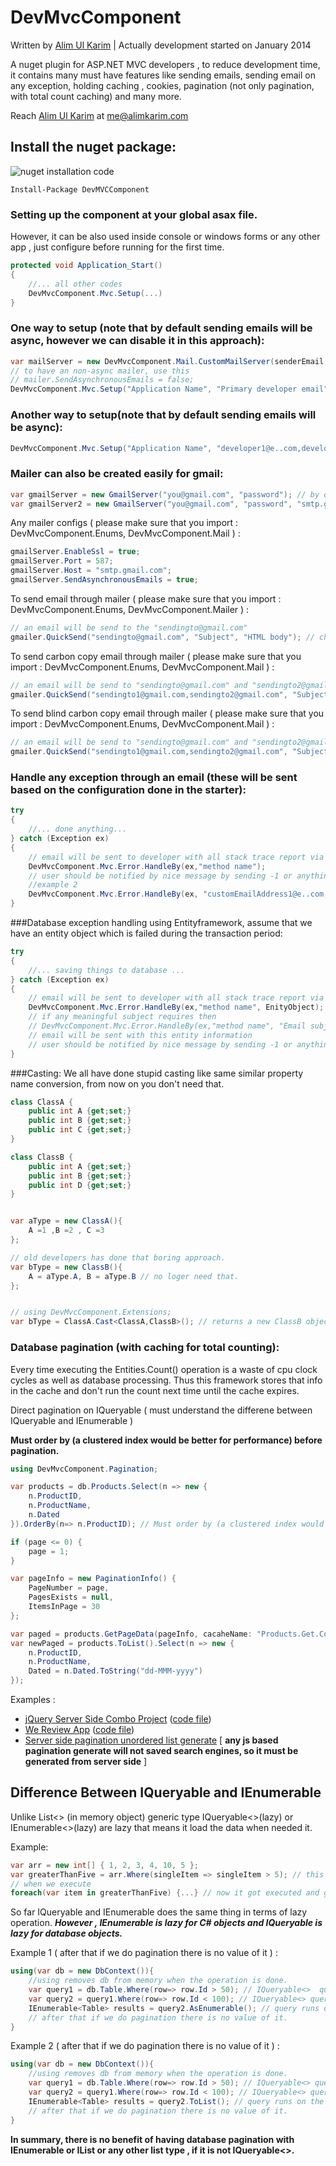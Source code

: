 # DevMvcComponent #

Written by [Alim Ul Karim](https://github.com/aukgit "Alim Ul Karim (Github account)") | Actually development started on January 2014

A nuget plugin for ASP.NET MVC developers , to reduce development time, it contains many must have features like sending emails, sending email on any exception, holding caching , cookies, pagination (not only pagination, with total count caching) and many more.

Reach [Alim Ul Karim](https://github.com/aukgit "Alim Ul Karim (Github account)") at [me@alimkarim.com](me@alimkarim.com "email alim ul karim")

## Install the nuget package:
![nuget installation code](https://raw.githubusercontent.com/aukgit/DevMVCComponent/001b38c94e354037c37e3eac3ee1603da4dd5cde/Images/nuget.png)

    Install-Package DevMVCComponent

### Setting up the component at your global asax file. 

However, it can be also used inside console or windows forms or any other app , just configure before running for the first time.

```csharp
protected void Application_Start()
{
    //... all other codes
    DevMvcComponent.Mvc.Setup(...)
}
```
   

### One way to setup (note that by default sending emails will be async, however we can disable it in this approach):

```csharp
var mailServer = new DevMvcComponent.Mail.CustomMailServer(senderEmail, senderPassword, hostName, senderPort, isSSL);
// to have an non-async mailer, use this
// mailer.SendAsynchronousEmails = false;
DevMvcComponent.Mvc.Setup("Application Name", "Primary developer email", System.Reflection.Assembly.GetExecutingAssembly(), mailServer);
```

### Another way to setup(note that by default sending emails will be async):

```csharp
DevMvcComponent.Mvc.Setup("Application Name", "developer1@e..com,developer2@em...com", System.Reflection.Assembly.GetExecutingAssembly(), senderEmail, senderPassword, hostName, senderPort, isSSL);
```

### Mailer can also be created easily for gmail:

```csharp
var gmailServer = new GmailServer("you@gmail.com", "password"); // by default port is 587 and SSL secure, make sure IMAP , pop3 are installed and less secured enabled.
var gmailServer2 = new GmailServer("you@gmail.com", "password", "smtp.gmail.com", 587); // change ports as well.
```

Any mailer configs ( please make sure that you import : DevMvcComponent.Enums, DevMvcComponent.Mail ) :

```csharp
gmailServer.EnableSsl = true;
gmailServer.Port = 587;
gmailServer.Host = "smtp.gmail.com";
gmailServer.SendAsynchronousEmails = true;
```

To send email through mailer ( please make sure that you import : DevMvcComponent.Enums, DevMvcComponent.Mailer ) :

```csharp    
// an email will be send to the "sendingto@gmail.com" 
gmailer.QuickSend("sendingto@gmail.com", "Subject", "HTML body"); // check out the overloads.
```

To send carbon copy email through mailer ( please make sure that you import : DevMvcComponent.Enums, DevMvcComponent.Mail ) :

```csharp    
// an email will be send to "sendingto@gmail.com" and "sendingto2@gmail.com" as a carbon-copy and async style.
gmailer.QuickSend("sendingto1@gmail.com,sendingto2@gmail.com", "Subject", "HTML body", MailingType.CarbonCopy, searchForCommas: true);
```

To send blind carbon copy email through mailer ( please make sure that you import : DevMvcComponent.Enums, DevMvcComponent.Mail ) :

```csharp    
// an email will be send to "sendingto@gmail.com" and "sendingto2@gmail.com" as a carbon-copy and async style.
gmailer.QuickSend("sendingto1@gmail.com,sendingto2@gmail.com", "Subject", "HTML body", MailingType.MailBlindCarbonCopy, searchForCommas: true);
```

### Handle any exception through an email (these will be sent based on the configuration done in the starter):

```csharp
try
{
    //... done anything...
} catch (Exception ex)
{
    // email will be sent to developer with all stack trace report via the mailer instanticated at the Setup();
    DevMvcComponent.Mvc.Error.HandleBy(ex,"method name");
    // user should be notified by nice message by sending -1 or anything else.
	//example 2
	DevMvcComponent.Mvc.Error.HandleBy(ex, "customEmailAddress1@e..com,customEmailAddress2@e..com"); // send error logs to those email addresses.
}
```

###Database exception handling using Entityframework, assume that we have an entity object which is failed during the transaction period:

```csharp
try
{
    //... saving things to database ...
} catch (Exception ex)
{
    // email will be sent to developer with all stack trace report via the mailer instanticated at the Setup();
    DevMvcComponent.Mvc.Error.HandleBy(ex,"method name", EnityObject);
    // if any meaningful subject requires then 
    // DevMvcComponent.Mvc.Error.HandleBy(ex,"method name", "Email subject " , EnityObject); 
    // email will be sent with this entity information 
    // user should be notified by nice message by sending -1 or anything else.
}
```

###Casting: We all have done stupid casting like same similar property name conversion, from now on you don't need that.

```csharp
class ClassA {
	public int A {get;set;}
	public int B {get;set;}
	public int C {get;set;}
}

class ClassB {
	public int A {get;set;}
	public int B {get;set;}
	public int D {get;set;}
}


var aType = new ClassA(){
	A =1 ,B =2 , C =3 
};

// old developers has done that boring approach.
var bType = new ClassB(){
	A = aType.A, B = aType.B // no loger need that.
};


// using DevMvcComponent.Extensions;
var bType = ClassA.Cast<ClassA,ClassB>(); // returns a new ClassB object having A = 1, B= 2; 

```

### Database pagination (with caching for total counting):

Every time executing the Entities.Count() operation is a waste of cpu clock cycles as well as database processing. Thus this framework stores that info in the cache and don't run the count next time until the cache expires.

Direct pagination on IQueryable ( must understand the differene between IQueryable and IEnumerable )

**Must order by (a clustered index would be better for performance) before pagination.**

```csharp
using DevMvcComponent.Pagination;

var products = db.Products.Select(n => new {
    n.ProductID,
    n.ProductName,
    n.Dated
}).OrderBy(n=> n.ProductID); // Must order by (a clustered index would be better for performance) before pagination.

if (page <= 0) {
    page = 1;
}

var pageInfo = new PaginationInfo() {
    PageNumber = page,
    PagesExists = null,
    ItemsInPage = 30
};

var paged = products.GetPageData(pageInfo, cacaheName: "Products.Get.Count");
var newPaged = products.ToList().Select(n => new {
    n.ProductID,
    n.ProductName,
    Dated = n.Dated.ToString("dd-MMM-yyyy")
});
```

Examples : 

- [jQuery Server Side Combo Project](http://bit.ly/1OnTnyW)   ([code file](http://bit.ly/1OnTquy "Code file for pagination"))  
- [We Review App](http://bit.ly/1OnTJFM)   ([code file](http://bit.ly/1OnTI4B "Code file for pagination"))  
- [Server side pagination unordered list generate](http://bit.ly/1CRFvfK "Server side HTML ul list for SEO optimization")  [ **any js based pagination generate will not saved search engines, so it must be generated from server side** ]

## Difference Between IQueryable and IEnumerable

Unlike List<> (in memory object) generic type IQueryable<>(lazy) or IEnumerable<>(lazy) are lazy that means it load the data when needed it.

Example:

```csharp
var arr = new int[] { 1, 2, 3, 4, 10, 5 };
var greaterThanFive = arr.Where(singleItem => singleItem > 5); // this doesn't get executed until it is needed. And it is an IEnumerable type of list right now.
// when we execute 
foreach(var item in greaterThanFive) {...} // now it got executed and give us emurated data. So far IQueryable and IEnumerable does the same thing.
```

So far IQueryable and IEnumerable does the same thing in terms of lazy operation.
***However , IEnumerable is lazy for C# objects and IQueryable is lazy for database objects.***

Example 1 ( after that if we do pagination there is no value of it ) :	

```csharp
using(var db = new DbContext()){
    //using removes db from memory when the operation is done.
    var query1 = db.Table.Where(row=> row.Id > 50); // IQueryable<>  query doesn't run yet.
    var query2 = query1.Where(row=> row.Id < 100); // IQueryable<> query doesn't run yet.
    IEnumerable<Table> results = query2.AsEnumerable(); // query runs on the database and now we get plain C# objects. "Select * from Table Where id > 50 AND id < 100;"
    // after that if we do pagination there is no value of it.
}
```

Example 2 ( after that if we do pagination there is no value of it ) :	

```csharp
using(var db = new DbContext()){
    //using removes db from memory when the operation is done.
    var query1 = db.Table.Where(row=> row.Id > 50); // IQueryable<> query doesn't run yet.
    var query2 = query1.Where(row=> row.Id < 100); // IQueryable<> query doesn't run yet.
    IEnumerable<Table> results = query2.ToList(); // query runs on the database and now we get plain C# objects. "Select * from Table Where id > 50 AND id < 100;"
    // after that if we do pagination there is no value of it.
}
```
**In summary, there is no benefit of having database pagination with IEnumerable or IList or any other list type , if it is not IQueryable<>.**
